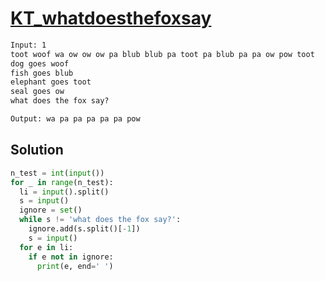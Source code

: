 # [KT_whatdoesthefoxsay](https://open.kattis.com/problems/whatdoesthefoxsay)



```txt
Input: 1
toot woof wa ow ow ow pa blub blub pa toot pa blub pa pa ow pow toot
dog goes woof
fish goes blub
elephant goes toot
seal goes ow
what does the fox say?

Output: wa pa pa pa pa pa pow
```

## Solution

```py
n_test = int(input())
for _ in range(n_test):
  li = input().split()
  s = input()
  ignore = set()
  while s != 'what does the fox say?':
    ignore.add(s.split()[-1])
    s = input()
  for e in li:
    if e not in ignore:
      print(e, end=' ')
```
